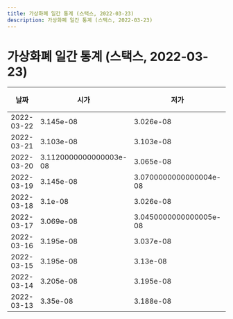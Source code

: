 ```yaml
---
title: 가상화폐 일간 통계 (스택스, 2022-03-23)
description: 가상화폐 일간 통계 (스택스, 2022-03-23)
---
```



가상화폐 일간 통계 (스택스, 2022-03-23)
===

|날짜|시가|저가|고가|종가|비고|
|--|--|--|--|--|--|
|2022-03-22|3.145e-08|3.026e-08|3.145e-08|3.0490000000000004e-08|    |
|2022-03-21|3.103e-08|3.103e-08|3.1999999999999995e-08|3.167e-08|    |
|2022-03-20|3.1120000000000003e-08|3.065e-08|3.124e-08|3.083e-08|    |
|2022-03-19|3.145e-08|3.0700000000000004e-08|3.186e-08|3.1120000000000003e-08|    |
|2022-03-18|3.1e-08|3.026e-08|3.271e-08|3.042e-08|    |
|2022-03-17|3.069e-08|3.0450000000000005e-08|3.111e-08|3.111e-08|    |
|2022-03-16|3.195e-08|3.037e-08|3.195e-08|3.037e-08|    |
|2022-03-15|3.195e-08|3.13e-08|3.195e-08|3.1309999999999994e-08|    |
|2022-03-14|3.205e-08|3.195e-08|3.277e-08|3.195e-08|    |
|2022-03-13|3.35e-08|3.188e-08|3.351e-08|3.211e-08|    |
